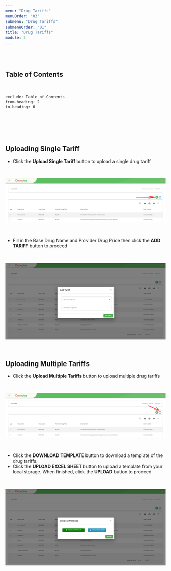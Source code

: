 ```yaml
---
menu: "Drug Tariffs"
menuOrder: "03"
submenu: "Drug Tariffs"
submenuOrder: "01"
title: "Drug Tariffs"
module: 2
---
```


<br />
<br />

## Table of Contents

<br />

```toc
exclude: Table of Contents
from-heading: 2
to-heading: 6
```

<br />
<br />
<br />
<br />

## Uploading Single Tariff

- Click the **Upload Single Tariff** button to upload a single drug tariff

<br />

![Careplus Provider Drug Tariffs Upload Single Tariff](/images/CareplusProviderDrugTariffsUploadSingleTariff.png "Provider Drug Tariffs Upload Single Tariff")

<br />

- Fill in the Base Drug Name and Provider Drug Price then click the **ADD TARIFF** button to proceed

<br />

![Careplus Provider Drug Tariffs Upload Single Tariff Modal](/images/CareplusProviderDrugTariffsUploadSingleTariffModal.png "Provider Drug Tariffs Upload Single Tariff Modal")

<br />

## Uploading Multiple Tariffs

- Click the **Upload Multiple Tariffs** button to upload multiple drug tariffs

<br />

![Careplus Provider Drug Tariffs Upload Multiple Tariff](/images/CareplusProviderDrugTariffsUploadMultipleTariff.png "Provider Drug Tariffs Upload Multiple Tariff")

<br />

- Click the **DOWNLOAD TEMPLATE** button to download a template of the drug tariffs.
- Click the **UPLOAD EXCEL SHEET** button to upload a template from your local storage. When finished, click the **UPLOAD** button to proceed

<br />

![Careplus Provider Drug Tariffs Upload Multiple Tariff Modal](/images/CareplusProviderDrugTariffsUploadMultipleTariffModal.png "Provider Drug Tariffs Upload Multiple Tariff Modal")

<br />

<!-- * select a **Rating** by clicking the dropdown

<br />

- type in the **Subject and Content**

<br />

![alt text](/images/reportIrregularityModal.png "Title")

<br /> -->
